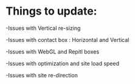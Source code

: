 # Things to update:

-Issues with Vertical re-sizing


-Issues with contact box :  Horizontal and Vertical 

-Issues with WebGL and Repitl boxes

-Issues with optimization and site load speed

-Issues with site re-direction

